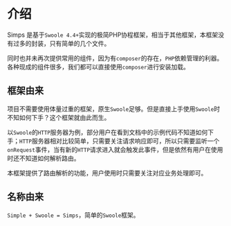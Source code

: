 # 介绍

Simps 是基于`Swoole 4.4+`实现的极简PHP协程框架，相当于其他框架，本框架没有过多的封装，只有简单的几个文件。

同时也并未再次提供常用的组件，因为有`composer`的存在，`PHP`依赖管理的利器。各种现成的组件很多，我们都可以直接使用`composer`进行安装加载。

## 框架由来

项目不需要使用体量过重的框架，原生`Swoole`足够。但是直接上手使用`Swoole`时不知如何下手？这个框架就由此而生。

以`Swoole`的`HTTP`服务器为例，部分用户在看到文档中的示例代码不知道如何下手；`HTTP`服务器相对比较简单，只需要关注请求响应即可，所以只需要监听一个`onRequest`事件，当有新的`HTTP`请求进入就会触发此事件，但是依然有用户在使用时还不知道如何解析路由。

本框架提供了路由解析的功能，用户使用时只需要关注对应业务处理即可。

## 名称由来

`Simple + Swoole = Simps`，简单的`Swoole`框架。